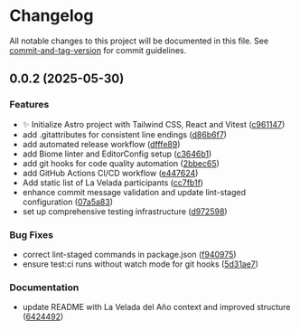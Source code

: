 # Changelog

All notable changes to this project will be documented in this file. See [commit-and-tag-version](https://github.com/absolute-version/commit-and-tag-version) for commit guidelines.

## 0.0.2 (2025-05-30)


### Features

* ✨ Initialize Astro project with Tailwind CSS, React and Vitest ([c961147](https://github.com/frandev94/la-apuestada/commit/c96114740f4761e0afbe3eccc9a4ab0452eff63c))
* add .gitattributes for consistent line endings ([d86b6f7](https://github.com/frandev94/la-apuestada/commit/d86b6f7bbf600fb5b20a31035ec6fc91082ad3a5))
* add automated release workflow ([dfffe89](https://github.com/frandev94/la-apuestada/commit/dfffe89382308aee27d16b77628dec2a7e2939fb))
* add Biome linter and EditorConfig setup ([c3646b1](https://github.com/frandev94/la-apuestada/commit/c3646b17a9b7113eca54bf2595714cc617d4e1ed))
* add git hooks for code quality automation ([2bbec65](https://github.com/frandev94/la-apuestada/commit/2bbec6599d324af5c32d94d1667423299d93fae3))
* add GitHub Actions CI/CD workflow ([e447624](https://github.com/frandev94/la-apuestada/commit/e447624ab76f580fbd202a161751818ca36539d8))
* Add static list of La Velada participants ([cc7fb1f](https://github.com/frandev94/la-apuestada/commit/cc7fb1fec6a83b9b80b4b1fcbb9f0ad5b8b20e36))
* enhance commit message validation and update lint-staged configuration ([07a5a83](https://github.com/frandev94/la-apuestada/commit/07a5a8334e4ceec318e90c149b39d7a604860ef3))
* set up comprehensive testing infrastructure ([d972598](https://github.com/frandev94/la-apuestada/commit/d9725987e606647af8d5dc8a723a87c3d5b4414a))


### Bug Fixes

* correct lint-staged commands in package.json ([f940975](https://github.com/frandev94/la-apuestada/commit/f9409759c623d72047cf3c24bc009a21374752f1))
* ensure test:ci runs without watch mode for git hooks ([5d31ae7](https://github.com/frandev94/la-apuestada/commit/5d31ae7f202b02cae550c7fdf3851ad8eace8d38))


### Documentation

* update README with La Velada del Año context and improved structure ([6424492](https://github.com/frandev94/la-apuestada/commit/64244921d8b772f711b783c258d642ceccfab286))
